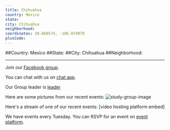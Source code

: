 ```yaml
---
title: Chihuahua
country: Mexico
state: 
city: Chihuahua
neighborhood: 
coordinates: 28.660574, -106.074978
plusCode:
---
```


##Country: Mexico
##State: 
##City: Chihuahua
##Neighborhood: 
*****
Join our [Facebook group](https://www.facebook.com/groups/free.code.camp.chihuahua).

You can chat with us on [chat app]().

Our Group leader is [leader]()

Here are some pictures from our recent events:
![study-group-image]()

Here's a stream of one of our recent events:
[video hosting platform embed]

We have events every Tuesday. You can RSVP for an event on [event platform]().
